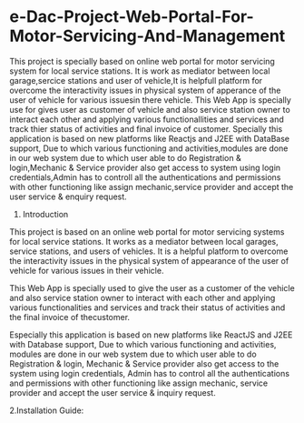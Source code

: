 # e-Dac-Project-Web-Portal-For-Motor-Servicing-And-Management
This project is specially based on online web portal for motor servicing system for local service stations. It is work as mediator between local garage,sercice stations and user of vehicle,It is helpfull platform for overcome the interactivity issues in physical system of apperance of the user of vehicle for various issuesin there vehicle.  This Web App is specially use for gives user as customer of vehicle and also service station owner to interact each other and applying various functionallities and services and track thier status of activities and final invoice of customer.   Specially this application is based on new platforms like Reactjs and J2EE with DataBase support, Due to which various functioning and activities,modules are done in our web system due to which user able to do Registration &amp; login,Mechanic &amp; Service provider also get access to system using login credentials,Admin has to controll all the authentications and permissions with other functioning like assign mechanic,service provider and accept the user service &amp; enquiry request. 
1.	Introduction

This project is based on an online web portal for motor servicing systems for local service stations. It works as a mediator between local garages, service stations, and users of vehicles. It is a helpful platform to overcome the interactivity issues in the physical system of appearance of the user of vehicle for various issues in their vehicle.

This Web App is specially used to give the user as a customer of the vehicle and also service station owner to interact with each other and applying various functionalities and services and track their status of activities and the final invoice of thecustomer.

Especially this application is based on new platforms like ReactJS and J2EE with Database support, Due to which various functioning and activities, modules are done in our web system due to which user able to do Registration & login, Mechanic & Service provider also get access to the system using login credentials, Admin has to control all the authentications and permissions with other functioning like assign mechanic, service provider and accept the user service & inquiry request.


2.Installation Guide:
